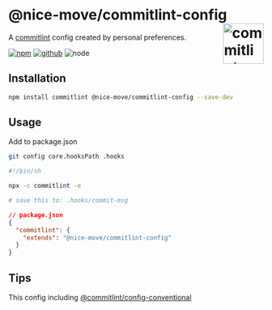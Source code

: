 # @nice-move/commitlint-config [<img src="https://commitlint.js.org/assets/icon.svg" alt="commitlint" height="80" align="right">][commitlint]

A [commitlint] config created by personal preferences.

[![npm][npm-badge]][npm-url]
[![github][github-badge]][github-url]
![node][node-badge]

[commitlint]: https://commitlint.js.org/
[npm-url]: https://www.npmjs.com/package/@nice-move/commitlint-config
[npm-badge]: https://img.shields.io/npm/v/@nice-move/commitlint-config.svg?style=flat-square&logo=npm
[github-url]: https://github.com/airkro/nice-move/tree/master/packages/commitlint-config
[github-badge]: https://img.shields.io/npm/l/@nice-move/commitlint-config.svg?style=flat-square&colorB=blue&logo=github
[node-badge]: https://img.shields.io/node/v/@nice-move/commitlint-config.svg?style=flat-square&colorB=green&logo=node.js

## Installation

```bash
npm install commitlint @nice-move/commitlint-config --save-dev
```

## Usage

Add to package.json

```sh
git config core.hooksPath .hooks
```

```sh
#!/bin/sh

npx -c commitlint -e

# save this to: .hooks/commit-msg
```

```json
// package.json
{
  "commitlint": {
    "extends": "@nice-move/commitlint-config"
  }
}
```

## Tips

This config including [@commitlint/config-conventional](https://www.npmjs.com/package/@commitlint/config-conventional)
